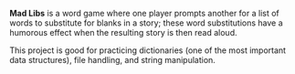 **Mad Libs** is a word game where one player prompts another for a list of words to substitute for blanks in a story; these word substitutions have a humorous effect when
the resulting story is then read aloud.

This project is good for practicing dictionaries (one of the most important data structures), file handling, and string manipulation.
